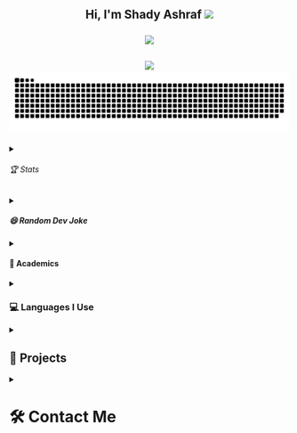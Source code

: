 <h2 align="center"> 
  Hi, I'm Shady Ashraf 
  <img src="https://media.giphy.com/media/hvRJCLFzcasrR4ia7z/giphy.gif" width="35"> 

<p align="center">
  <img src="https://readme-typing-svg.herokuapp.com?font=Time+New+Roman&color=cyan&size=25&center=true&vCenter=true&width=600&height=100&lines=Assalamu+Alaikum+Warahmatullah..&hearts;++;Self-taught+Software+Developer;Software+Engineering+Student;Active+Learner/Researcher;Love+to+Learn+New+Things..<3">
</p>
<img src="https://user-images.githubusercontent.com/73097560/115834477-dbab4500-a447-11eb-908a-139a6edaec5c.gif">


<picture align="center">
  <source align="center"
    media="(prefers-color-scheme: dark)"
    srcset="https://raw.githubusercontent.com/platane/snk/output/github-contribution-grid-snake-dark.svg"
  />
  <source align="center"
    media="(prefers-color-scheme: light)"
    srcset="https://raw.githubusercontent.com/platane/snk/output/github-contribution-grid-snake.svg"
  />
  <img align="center"
    alt="github contribution grid snake animation"
    src="https://raw.githubusercontent.com/platane/snk/output/github-contribution-grid-snake.svg"
  />
</picture>

</h2>

<details>
  <summary><h6>🏆 Stats</h6></summary>
  <div align="center">

  ![](https://github-readme-stats.vercel.app/api?username=shadyashraf174&theme=tokyonight&hide_border=false&include_all_commits=true&count_private=false)  ![](https://github-readme-streak-stats.herokuapp.com/?user=shadyashraf174&theme=tokyonight&hide_border=false)  
  ![](https://github-readme-activity-graph.vercel.app/graph?username=shadyashraf174&theme=tokyo-night)
  ![LeetCode Stats](https://leetcode.card.workers.dev/shadyyyo0ashraf?theme=auto&font=baloo&extension=null) 
  ![](https://github-readme-stats.vercel.app/api/top-langs/?username=shadyashraf174&theme=tokyonight&hide_border=false&include_all_commits=true&count_private=false&layout=compact) 

  </div>
</details>

<details>
  <summary><h5>😄 Random Dev Joke</h5></summary>
  <div align="center">

  ![Jokes Card](https://readme-jokes.vercel.app/api?theme=halloween)

  </div>
</details>

<details>
  <summary><h4>📜 Academics</h4></summary>
  <span>
    <img src="https://img.shields.io/badge/Bachelor%20of%20Software%20Engineering-Tomsk%20State%20University-1877F2?style=for-the-badge">
    <img src="https://img.shields.io/badge/GPA-4.2/5.0-EFEEE9?style=for-the-badge">
    <img src="https://img.shields.io/badge/Graduation%20Year-2026-FFD700?style=for-the-badge">
  </span>
  <p>Currently pursuing a Bachelor's degree in Software Engineering at Tomsk State University, focusing on modern software development practices and technologies.</p>
</details>

<details>
  <summary><h3>💻 Languages I Use</h3></summary>
  <div align="center">
    <img src="https://img.shields.io/badge/HTML5-E34F26?style=for-the-badge&logo=html5&logoColor=white" alt="HTML">
    <img src="https://img.shields.io/badge/XML-00599C?style=for-the-badge&logo=xml&logoColor=white" alt="XML">
    <img src="https://img.shields.io/badge/CSS3-1572B6?style=for-the-badge&logo=css3&logoColor=white" alt="CSS">
    <img src="https://img.shields.io/badge/JavaScript-F7DF1E?style=for-the-badge&logo=javascript&logoColor=black" alt="JavaScript">
    <img src="https://img.shields.io/badge/Kotlin-7F52FF?style=for-the-badge&logo=kotlin&logoColor=white" alt="Kotlin">
    <img src="https://img.shields.io/badge/C%23-239120?style=for-the-badge&logo=c-sharp&logoColor=white" alt="C#">
    <img src="https://img.shields.io/badge/SQL-4479A1?style=for-the-badge&logo=MySQL&logoColor=white" alt="SQL">
  </div>
</details>

<details>
  <summary><h2>🚀 Projects</h2></summary>

  #### <a href="https://github.com/shadyashraf174/portfolio">Portfolio Website</a>
  <span>
    <img src="https://img.shields.io/badge/HTML5-%23E34F26.svg?style=for-the-badge&logo=html5&logoColor=white"> 
    <img src="https://img.shields.io/badge/CSS3-%231572B6.svg?style=for-the-badge&logo=css3&logoColor=white"> 
    <img src="https://img.shields.io/badge/JavaScript-%23F7DF1E.svg?style=for-the-badge&logo=javascript&logoColor=black">
  </span>
  - Built a responsive and visually appealing portfolio website using HTML, CSS, and JavaScript.  
  - Highlights projects, skills, and achievements with an interactive design.  
  - Features optimized performance and cross-browser compatibility.  

  #### <a href="https://github.com/shadyashraf174/Todo_List">Todo List App</a>
  <span>
    <img src="https://img.shields.io/badge/Kotlin-%237F52FF.svg?style=for-the-badge&logo=kotlin&logoColor=white">
    <img src="https://img.shields.io/badge/Jetpack%20Compose-%233DDC84.svg?style=for-the-badge&logo=android&logoColor=white">
    <img src="https://img.shields.io/badge/MVVM-%23009C3F.svg?style=for-the-badge&logo=architecture&logoColor=white">
  </span>
  - Developed a Todo List app in Kotlin using Jetpack Compose for the UI.  
  - Implemented MVVM architecture for clean code and maintainability.  
  - Features include task creation, deletion, and real-time updates in the UI.  
  - Integrated efficient state management and ensured compatibility with modern Android versions.  
</details>

<details>
  <summary><h1>🛠️ Contact Me</h1></summary>
  <div align="center">
    <a href="https://t.me/Shadyashraf64">
      <img src="https://img.shields.io/badge/Telegram-Shadyashraf64-2CA5E0?style=for-the-badge&logo=telegram&logoColor=white">
    </a>
    <a href="mailto:shadyyyo0ashraf@gmail.com">
      <img src="https://img.shields.io/badge/Gmail-shadyashraf174-D14836?style=for-the-badge&logo=gmail&logoColor=white">
    </a>
    <a href="https://linkedin.com/in/shady-ashraf-443510259">
      <img src="https://img.shields.io/badge/LinkedIn-Shady%20Ashraf-0077B5?style=for-the-badge&logo=linkedin&logoColor=white">
    </a>
  </div>
</details>
